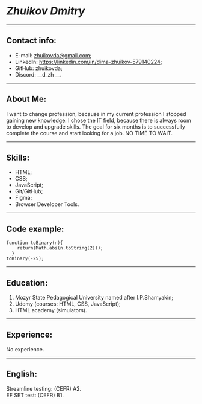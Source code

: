 # ***Zhuikov Dmitry***
****
## Contact info:
* E-mail: zhuikovda@gmail.com;
* LinkedIn: https://linkedin.com/in/dima-zhuikov-579140224;
* GitHub: zhuikovda;
* Discord: __d_zh __.
***
## About Me:


I want to change profession, because in my current profession I stopped gaining new knowledge. I chose the IT field, because there is always room to develop and upgrade skills. The goal for six months is to successfully complete the course and start looking for a job. NO TIME TO WAIT.
***
## Skills:
* HTML;
* CSS;
* JavaScript;
* Git/GitHub;
* Figma;
* Browser Developer Tools.
***
## Code example:

```
function toBinary(n){  
    return(Math.abs(n.toString(2)));  
  }  
toBinary(-25);
```
***
## Education:
1. Mozyr State Pedagogical University named after I.P.Shamyakin;
2. Udemy (courses: HTML, CSS, JavaScript);
3.	HTML academy (simulators).
***
## Experience:
No experience.
***
## English:
Streamline testing: (CEFR) A2.  
EF SET test: (CEFR) B1.